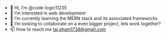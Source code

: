 - 👋 Hi, I’m @code-logic11235
- 👀 I’m interested in web development
- 🌱 I’m currently learning the MERN stack and its associated frameworks
- 💞️ I’m looking to collaborate on a even bigger project, lets work together?
- 📫 How to reach me tai.pham1738@gmail.com

<!---
code-logic11235/code-logic11235 is a ✨ special ✨ repository because its `README.md` (this file) appears on your GitHub profile.
You can click the Preview link to take a look at your changes.
--->
